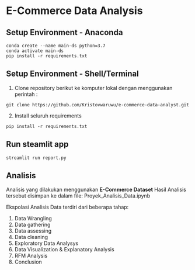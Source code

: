 # E-Commerce Data Analysis


## Setup Environment - Anaconda
```
conda create --name main-ds python=3.7
conda activate main-ds
pip install -r requirements.txt
```

## Setup Environment - Shell/Terminal

1. Clone repository berikut ke komputer lokal dengan menggunakan perintah :
```
git clone https://github.com/Kristovwaruwu/e-commerce-data-analyst.git
```

2. Install seluruh requirements
```
pip install -r requirements.txt
```

## Run steamlit app
```
streamlit run report.py
```
## Analisis
Analisis yang dilakukan menggunakan **E-Commerce Dataset**
Hasil Analisis tersebut disimpan ke dalam file: Proyek_Analisis_Data.ipynb


Ekspolasi Analisis Data terdiri dari beberapa tahap:
1. Data Wrangling
2. Data gathering
3. Data assessing
4. Data cleaning
5. Exploratory Data Analysys
6. Data Visualization & Explanatory Analysis
7. RFM Analysis
8. Conclusion